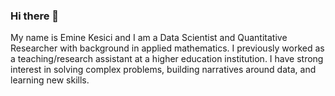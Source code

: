 ### Hi there 👋

My name is Emine Kesici and I am a Data Scientist and Quantitative Researcher with background in applied mathematics. I previously worked as a teaching/research assistant at a higher education institution. I have strong interest in solving complex problems, building narratives around data, and learning new skills.

<!--
**emykes/emykes** is a ✨ _special_ ✨ repository because its `README.md` (this file) appears on your GitHub profile.

Here are some ideas to get you started:


- 👯 I’m looking to collaborate on ...
- 🤔 I’m looking for help with ...
- 💬 Ask me about ...
- 📫 How to reach me: ...
- 😄 Pronouns: ...
- ⚡ Fun fact: ...
-->
